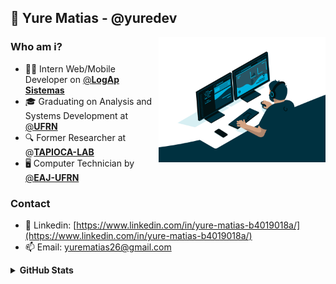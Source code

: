 ## 👤 Yure Matias - @yuredev

  <img align="right" alt="GIF" src="code.gif?raw=true" height="200" />

 ### **Who am i?**
- 👨‍💻 Intern Web/Mobile Developer on [@**LogAp Sistemas**](https://www.logap.com.br/)
- 🎓 Graduating on Analysis and Systems Development at [@**UFRN**](https://www.ufrn.br/)
- 🔍 Former Researcher at @[**TAPIOCA-LAB**](http://tapioca.eaj.ufrn.br/?page_id=50&lang=en)
- 🖥️ Computer Technician by [@**EAJ-UFRN**](https://eaj.ufrn.br/)
### **Contact**

- 💼 Linkedin: [https://www.linkedin.com/in/yure-matias-b4019018a/](https://www.linkedin.com/in/yure-matias-b4019018a/)
- 📫 Email: [yurematias26@gmail.com](mailto:yurematias26@gmail.com)

<details>
  <summary><strong>GitHub Stats<strong/></summary>

  <img align="left" alt="GitHub top languages" src="https://github-readme-stats.vercel.app/api/top-langs/?username=yuredev&hide=html,css&langs_count=8&layout=compact&theme=tokyonight&hide_border=true&bg_color=0d1117&text_color=fff&title_color=58a6ff&icon_color=58a6ff" />

</details>
